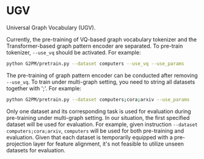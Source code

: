 # UGV
Universal Graph Vocabulary (UGV).

Currently, the pre-training of VQ-based graph vocabulary tokenizer and the Transformer-based graph pattern encoder are separated. To pre-train tokenizer, `--use_vq` should be activated. For example:

```bash
python G2PM/pretrain.py --dataset computers --use_vq --use_params
```

The pre-training of graph pattern encoder can be conducted after removing `--use_vq`. To train under multi-graph setting, you need to string all datasets together with ';'. For example:

```bash
python G2PM/pretrain.py --dataset computers;cora;arxiv --use_params
```

Only one dataset and its corresponding task is used for evaluation during pre-training under multi-graph setting. In our situation, the first specified dataset will be used for evaluation. For example, given instruction `--dataset computers;cora;arxiv`, `computers` will be used for both pre-training and evaluation. Given that each dataset is temporarily equipped with a pre-projection layer for feature alignment, it's not feasible to utilize unseen datasets for evaluation. 
